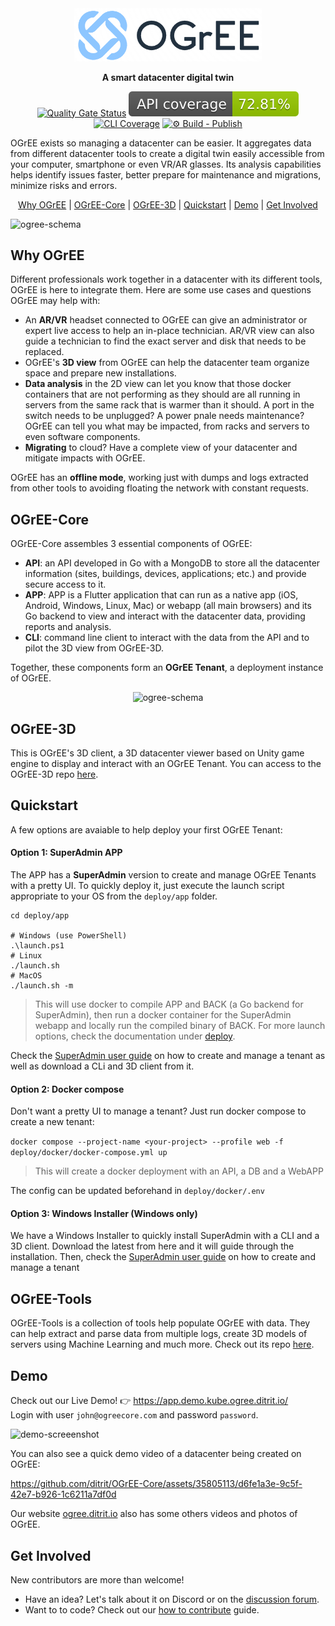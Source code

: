 <div align="center">
<img src="https://raw.githubusercontent.com/ditrit/OGrEE-Core/main/APP/assets/custom/logo.png" width="300" alt="NetBox logo" />
<p><strong>A smart datacenter digital twin</strong></p>

[![Quality Gate Status](https://sonarcloud.io/api/project_badges/measure?project=ditrit_OGrEE-Core&metric=alert_status)](https://sonarcloud.io/summary/new_code?id=ditrit_OGrEE-Core)
[![API Coverage](https://raw.githubusercontent.com/ditrit/OGrEE-Core/coverage_badges/api_coverage_badge.svg)](https://github.com/ditrit/OGrEE-Core/actions/workflows/api-unit-test.yml)
[![CLI Coverage](https://raw.githubusercontent.com/ditrit/OGrEE-Core/coverage_badges/cli_coverage_badge.svg)](https://github.com/ditrit/OGrEE-Core/actions/workflows/cli-unit-test.yml)
[![⚙️ Build - Publish](https://github.com/ditrit/OGrEE-Core/actions/workflows/build-deploy.yaml/badge.svg)](https://github.com/ditrit/OGrEE-Core/actions/workflows/build-deploy.yaml)

</div>

OGrEE exists so managing a datacenter can be easier. It aggregates data from different datacenter tools to create a digital twin easily accessible from your computer, smartphone or even VR/AR glasses. Its analysis capabilities helps identify issues faster, better prepare for maintenance and migrations, minimize risks and errors.

<p align="center">
  <a href="#why-ogree">Why OGrEE</a> |
  <a href="#ogree-core">OGrEE-Core</a> |
  <a href="#ogree-3d">OGrEE-3D</a> |
  <a href="#quickstart">Quickstart</a> |
    <a href="#demo">Demo</a> |
  <a href="#get-involved">Get Involved</a>
</p>

![ogree-schema](https://github.com/ditrit/OGrEE-Core/assets/37706737/78e512d0-0f24-4475-b38e-446bf3561e74)


## Why OGrEE
Different professionals work together in a datacenter with its different tools, OGrEE is here to integrate them. Here are some use cases and questions OGrEE may help with:
- An **AR/VR** headset connected to OGrEE can give an administrator or expert live access to help an in-place technician. AR/VR view can also guide a technician to find the exact server and disk that needs to be replaced.
- OGrEE's **3D view** from OGrEE can help the datacenter team organize space and prepare new installations. 
- **Data analysis** in the 2D view can let you know that those docker containers that are not performing as they should are all running in servers from the same rack that is warmer than it should. A port in the switch needs to be unplugged? A power pnale needs maintenance? OGrEE can tell you what may be impacted, from racks and servers to even software components.
- **Migrating** to cloud? Have a complete view of your datacenter and mitigate impacts with OGrEE.

OGrEE has an **offline mode**, working just with dumps and logs extracted from other tools to avoiding floating the network with constant requests.

## OGrEE-Core
OGrEE-Core assembles 3 essential components of OGrEE:
- **API**: an API developed in Go with a MongoDB to store all the datacenter information (sites, buildings, devices, applications; etc.) and provide secure access to it.
- **APP**: APP is a Flutter application that can run as a native app (iOS, Android, Windows, Linux, Mac) or webapp (all main browsers) and its Go backend to view and interact with the datacenter data, providing reports and analysis.
- **CLI**: command line client to interact with the data from the API and to pilot the 3D view from OGrEE-3D.

Together, these components form an **OGrEE Tenant**, a deployment instance of OGrEE. 
<div align="center">
    
![ogree-schema](https://github.com/ditrit/OGrEE-Core/assets/37706737/378c6cbe-aea2-4db0-82d6-6c3a18ecc6c5)

</div>

## OGrEE-3D
This is OGrEE's 3D client, a 3D datacenter viewer based on Unity game engine to display and interact with an OGrEE Tenant.
You can access to the OGrEE-3D repo [here](https://github.com/ditrit/OGrEE-3D).  

## Quickstart

A few options are avaiable to help deploy your first OGrEE Tenant:

#### Option 1: SuperAdmin APP 
The APP has a **SuperAdmin** version to create and manage OGrEE Tenants with a pretty UI. To quickly deploy it, just execute the launch script appropriate to your OS from the `deploy/app` folder. 
```console
cd deploy/app

# Windows (use PowerShell)
.\launch.ps1
# Linux 
./launch.sh
# MacOS 
./launch.sh -m
```
> This will use docker to compile APP and BACK (a Go backend for SuperAdmin), then run a docker container for the SuperAdmin webapp and locally run the compiled binary of BACK. For more launch options, check the documentation under [deploy](https://github.com/ditrit/OGrEE-Core/tree/main/deploy).

Check the [SuperAdmin user guide](https://github.com/ditrit/OGrEE-Core/wiki/Quick-Windows-Deploy) on how to create and manage a tenant as well as download a CLi and 3D client from it.

#### Option 2: Docker compose
Don't want a pretty UI to manage a tenant? Just run docker compose to create a new tenant:

```docker compose --project-name <your-project> --profile web -f deploy/docker/docker-compose.yml up```
> This will create a docker deployment with an API, a DB and a WebAPP

The config can be updated beforehand in ```deploy/docker/.env```

#### Option 3: Windows Installer (Windows only)
We have a Windows Installer to quickly install SuperAdmin with a CLI and a 3D client. Download the latest from here and it will guide through the installation. Then, check the [SuperAdmin user guide](https://github.com/ditrit/OGrEE-Core/wiki/Quick-Windows-Deploy) on how to create and manage a tenant

## OGrEE-Tools
OGrEE-Tools is a collection of tools help populate OGrEE with data. They can help extract and parse data from multiple logs, create 3D models of servers using Machine Learning and much more. Check out its repo [here](https://github.com/ditrit/OGrEE-Tools). 

## Demo

Check out our Live Demo! 👉 https://app.demo.kube.ogree.ditrit.io/  
Login with user `john@ogreecore.com` and password `password`.

![demo-screeenshot](https://github.com/ditrit/OGrEE-Core/assets/37706737/017f81a2-a9d1-456d-a18f-d6a30347309a)

You can also see a quick demo video of a datacenter being created on OGrEE:

https://github.com/ditrit/OGrEE-Core/assets/35805113/d6fe1a3e-9c5f-42e7-b926-1c6211a7df0d

Our website [ogree.ditrit.io](https://ogree.ditrit.io) also has some others videos and photos of OGrEE.

## Get Involved

New contributors are more than welcome!
- Have an idea? Let's talk about it on Discord or on the [discussion forum](https://github.com/ditrit/OGrEE-Core/discussions).
- Want to to code? Check out our [how to contribute](https://github.com/ditrit/OGrEE-Core/wiki/How-to-contribute-(Dev-Guide)) guide. 


